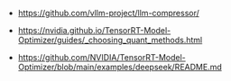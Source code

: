 


- https://github.com/vllm-project/llm-compressor/ 
- https://nvidia.github.io/TensorRT-Model-Optimizer/guides/_choosing_quant_methods.html


- https://github.com/NVIDIA/TensorRT-Model-Optimizer/blob/main/examples/deepseek/README.md





